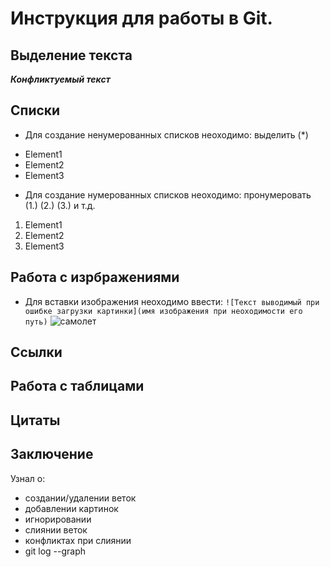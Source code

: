 # Инструкция для работы в Git.

## Выделение текста

___Конфликтуемый текст___

## Списки

- Для создание ненумерованных списков неоходимо: выделить (*)
```  ```
* Element1
* Element2
* Element3
- Для создание нумерованных списков неоходимо: пронумеровать (1.) (2.) (3.) и т.д.
```  ```
1. Element1
2. Element2
3. Element3

## Работа с изрбражениями

- Для вставки изображения неоходимо ввести:
``` ![Текст выводимый при ошибке загрузки картинки](имя изображения при неоходимости его путь) ```
![самолет](podl1.png)

## Ссылки

## Работа с таблицами

## Цитаты

## Заключение
Узнал о: 
* создании/удалении веток
* добавлении картинок
* игнорировании
* слиянии веток
* конфликтах при слиянии
* git log --graph